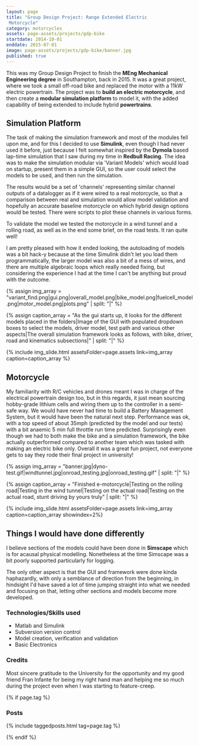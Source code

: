 ```yaml
---
layout: page
title: "Group Design Project: Range Extended Electric
 Motorcycle"
category: motorcycles
assets: page-assets/projects/gdp-bike
startdate: 2014-10-01
enddate: 2015-07-01
image: page-assets/projects/gdp-bike/banner.jpg
published: true
---
```


This was my Group Design Project to finish the **MEng Mechanical Engineering degree** in Southampton, back in 2015. It was a great project, where we took a small off-road bike and replaced the motor with a 11kW electric powertrain. The project was to **build an electric motorcycle**, and then create a **modular simulation platform** to model it, with the added capability of being extended to include hybrid **powertrains**.


## Simulation Platform

The task of making the simulation framework and most of the modules fell upon me, and for this I decided to use **Simulink**, even though I had never used it before, just because I felt somewhat inspired by the **Dymola** based lap-time simulation that I saw during my time in **Redbull Racing**. The idea was to make the simulation modular via 'Variant Models' which would load on startup, present them in a simple GUI, so the user could select the models to be used, and then run the simulation.

The results would be a set of 'channels' representing similar channel outputs of a datalogger as if it were wired to a real motorcycle, so that a comparison between real and simulation would allow model validation and hopefully an accurate baseline motorcycle on which hybrid design options would be tested. There were scripts to plot these channels in various forms.

To validate the model we tested the motorcycle in a wind tunnel and a rolling road, as well as in the end some brief, on the road tests. It ran quite well!

I am pretty pleased with how it ended looking, the autoloading of models was a bit hack-y because at the time Simulink didn't let you load them programmatically, the larger model was also a bit of a mess of wires, and there are multiple algebraic loops which really needed fixing, but considering the experience I had at the time I can't be anything but proud with the outcome.

{% assign img_array = "variant_find.png|gui.png|overall_model.png|bike_model.png|fuelcell_model.png|motor_model.png|plots.png" | split: "|" %}

{% assign caption_array = "As the gui starts up, it looks for the different models placed in the folders|Image of the GUI with populated dropdown boxes to select the models, driver model, test path and various other aspects|The overall simulation framework looks as follows, with bike, driver, road and kinematics subsections|" | split: "|" %}

{% include img_slide.html assetsFolder=page.assets link=img_array caption=caption_array %}


## Motorcycle
My familiarity with R/C vehicles and drones meant I was in charge of the electrical powertrain design too, but in this regards, it just mean sourcing hobby-grade lithium cells and wiring them up to the controller in a semi-safe way. We would have never had time to build a Battery Management System, but it would have been the natural next step. Performance was ok, with a top speed of about 35mph (predicted by the model and our tests) with a bit anaemic 5 min full throttle run time predicted. Surprisingly even though we had to both make the bike and a simulation framework, the bike actually outperformed compared to another team which was tasked with making an electric bike only. Overall it was a great fun project, not everyone gets to say they rode their final project in university!

{% assign img_array = "banner.jpg|dyno-test.gif|windtunnel.jpg|onroad_testing.jpg|onroad_testing.gif" | split: "|" %}

{% assign caption_array = "Finished e-motorcycle|Testing on the rolling road|Testing in the wind tunnel|Testing on the actual road|Testing on the actual road, stunt driving by yours truly" | split: "|" %}

{% include img_slide.html assetsFolder=page.assets link=img_array caption=caption_array showindex=2%}

## Things I would have done differently
I believe sections of the models could have been done in **Simscape** which is for acausal physical modelling. Nonetheless at the time Simscape was a bit poorly supported particularly for logging.

The only other aspect is that the GUI and framework were done kinda haphazardly, with only a semblance of direction from the beginning, in hindsight I'd have saved a lot of time jumping straight into what we needed and focusing on that, letting other sections and models become more developed.

### Technologies/Skills used
 - Matlab and Simulink
 - Subversion version control
 - Model creation, verification and validation
 - Basic Electronics



### Credits
Most sincere gratitude to the University for the opportunity and my good friend Fran Infante for being my right hand man and helping me so much during the project even when I was starting to feature-creep.

{% if page.tag %}
### Posts
{% include taggedposts.html tag=page.tag %}

{% endif %}
